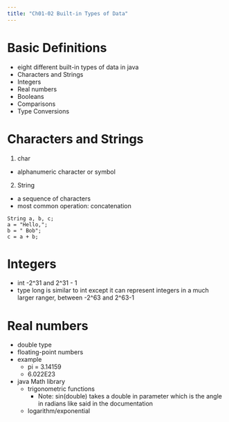 ```yaml
---
title: "Ch01-02 Built-in Types of Data"
---
```


# Basic Definitions
- eight different built-in types of data in java
- Characters and Strings
- Integers
- Real numbers
- Booleans
- Comparisons
- Type Conversions

# Characters and Strings
1. char
  - alphanumeric character or symbol
    
2. String
  - a sequence of characters
  - most common operation: concatenation

```
String a, b, c;
a = "Hello,";
b = " Bob";
c = a + b;
```

# Integers
- int -2^31 and 2^31 - 1
- type long is similar to int except it can represent integers in a much larger ranger, between -2^63 and 2^63-1

# Real numbers
- double type
- floating-point numbers
- example
  - pi = 3.14159
  - 6.022E23
- java Math library
  - trigonometric functions
    - Note: sin(double) takes a double in parameter which is the angle in radians like said in the documentation
  - logarithm/exponential

